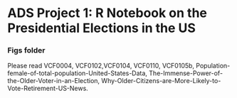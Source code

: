 # ADS Project 1:  R Notebook on the Presidential Elections in the US

### Figs folder

Please read VCF0004, VCF0102,VCF0104, VCF0110, VCF0105b, Population-female-of-total-population-United-States-Data, The-Immense-Power-of-the-Older-Voter-in-an-Election, Why-Older-Citizens-are-More-Likely-to-Vote-Retirement-US-News.


